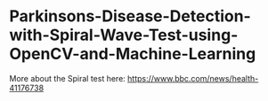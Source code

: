 # Parkinsons-Disease-Detection-with-Spiral-Wave-Test-using-OpenCV-and-Machine-Learning
More about the Spiral test here: https://www.bbc.com/news/health-41176738

